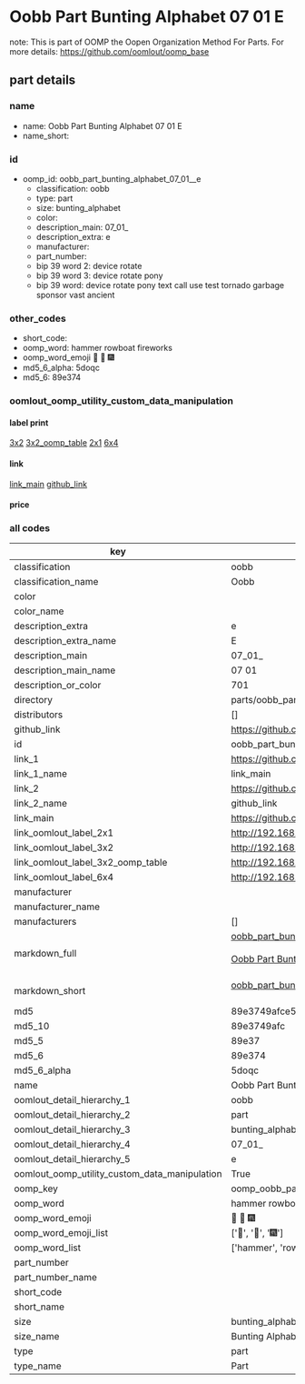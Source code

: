 # Oobb Part Bunting Alphabet 07 01  E  

note: This is part of OOMP the Oopen Organization Method For Parts. For more details: https://github.com/oomlout/oomp_base

##  part details





### name
* name: Oobb Part Bunting Alphabet 07 01  E
* name_short: 
### id
* oomp_id: oobb_part_bunting_alphabet_07_01__e
  * classification: oobb
  * type: part
  * size: bunting_alphabet
  * color: 
  * description_main: 07_01_
  * description_extra: e
  * manufacturer: 
  * part_number: 
  * bip 39 word 2: device rotate
  * bip 39 word 3: device rotate pony
  * bip 39 word: device rotate pony text call use test tornado garbage sponsor vast ancient

### other_codes
* short_code: 
* oomp_word: hammer rowboat fireworks
* oomp_word_emoji :hammer: :rowboat: :fireworks:
* md5_6_alpha: 5doqc
* md5_6: 89e374






### oomlout_oomp_utility_custom_data_manipulation
#### label print
[3x2](http://192.168.1.245:1112/?label=oomp%205doqc)
[3x2_oomp_table](http://192.168.1.107:1112/?label=oomp%205doqc)
[2x1](http://192.168.1.242:1112/?label=oomp%205doqc)
[6x4](http://192.168.1.55:1112/?label=oomp%205doqc)    

#### link

[link_main](https://github.com/oomlout/oomlout_oomp_current_version_messy/tree/main/parts/oobb_part_bunting_alphabet_07_01__e) [github_link](https://github.com/oomlout/oomlout_oomp_part_src/tree/main/parts/oobb_part_bunting_alphabet_07_01__e)                             

#### price







### all codes 
| key | value |  
| --- | --- |  
| classification | oobb |  
| classification_name | Oobb |  
| color |  |  
| color_name |  |  
| description_extra | e |  
| description_extra_name | E |  
| description_main | 07_01_ |  
| description_main_name | 07 01  |  
| description_or_color | 701 |  
| directory | parts/oobb_part_bunting_alphabet_07_01__e |  
| distributors | [] |  
| github_link | https://github.com/oomlout/oomlout_oomp_part_src/tree/main/parts/oobb_part_bunting_alphabet_07_01__e |  
| id | oobb_part_bunting_alphabet_07_01__e |  
| link_1 | https://github.com/oomlout/oomlout_oomp_current_version_messy/tree/main/parts/oobb_part_bunting_alphabet_07_01__e |  
| link_1_name | link_main |  
| link_2 | https://github.com/oomlout/oomlout_oomp_part_src/tree/main/parts/oobb_part_bunting_alphabet_07_01__e |  
| link_2_name | github_link |  
| link_main | https://github.com/oomlout/oomlout_oomp_current_version_messy/tree/main/parts/oobb_part_bunting_alphabet_07_01__e |  
| link_oomlout_label_2x1 | http://192.168.1.242:1112/?label=oomp%205doqc |  
| link_oomlout_label_3x2 | http://192.168.1.245:1112/?label=oomp%205doqc |  
| link_oomlout_label_3x2_oomp_table | http://192.168.1.107:1112/?label=oomp%205doqc |  
| link_oomlout_label_6x4 | http://192.168.1.55:1112/?label=oomp%205doqc |  
| manufacturer |  |  
| manufacturer_name |  |  
| manufacturers | [] |  
| markdown_full | [oobb_part_bunting_alphabet_07_01__e](https://github.com/oomlout/oomlout_oomp_current_version_messy/tree/main/parts/oobb_part_bunting_alphabet_07_01__e)<br>[](https://github.com/oomlout/oomlout_oomp_current_version_messy/tree/main/parts/oobb_part_bunting_alphabet_07_01__e)<br>[Oobb Part Bunting Alphabet 07 01  E](https://github.com/oomlout/oomlout_oomp_current_version_messy/tree/main/parts/oobb_part_bunting_alphabet_07_01__e)<br><br> |  
| markdown_short | [oobb_part_bunting_alphabet_07_01__e](https://github.com/oomlout/oomlout_oomp_current_version_messy/tree/main/parts/oobb_part_bunting_alphabet_07_01__e)<br><br> |  
| md5 | 89e3749afce57bf3be903dfb4fef09e5 |  
| md5_10 | 89e3749afc |  
| md5_5 | 89e37 |  
| md5_6 | 89e374 |  
| md5_6_alpha | 5doqc |  
| name | Oobb Part Bunting Alphabet 07 01  E |  
| oomlout_detail_hierarchy_1 | oobb |  
| oomlout_detail_hierarchy_2 | part |  
| oomlout_detail_hierarchy_3 | bunting_alphabet |  
| oomlout_detail_hierarchy_4 | 07_01_ |  
| oomlout_detail_hierarchy_5 | e |  
| oomlout_oomp_utility_custom_data_manipulation | True |  
| oomp_key | oomp_oobb_part_bunting_alphabet_07_01__e |  
| oomp_word | hammer rowboat fireworks |  
| oomp_word_emoji | :hammer: :rowboat: :fireworks: |  
| oomp_word_emoji_list | [':hammer:', ':rowboat:', ':fireworks:'] |  
| oomp_word_list | ['hammer', 'rowboat', 'fireworks'] |  
| part_number |  |  
| part_number_name |  |  
| short_code |  |  
| short_name |  |  
| size | bunting_alphabet |  
| size_name | Bunting Alphabet |  
| type | part |  
| type_name | Part |  
